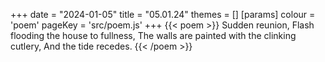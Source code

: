 +++
date = "2024-01-05"
title = "05.01.24"
themes = []
[params]
  colour = 'poem'
  pageKey = 'src/poem.js'
+++
{{< poem >}}
Sudden reunion,
Flash flooding the house to fullness,
The walls are painted with the clinking cutlery,
And the tide recedes.
{{< /poem >}}